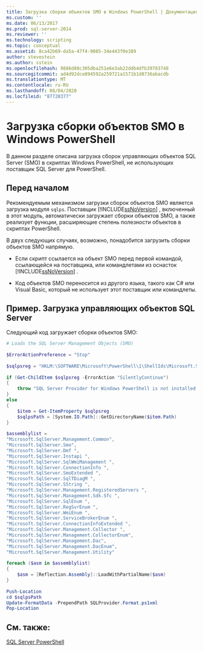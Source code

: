 ```yaml
---
title: Загрузка сборки объектов SMO в Windows PowerShell | Документация Майкрософт
ms.custom: ''
ms.date: 06/13/2017
ms.prod: sql-server-2014
ms.reviewer: ''
ms.technology: scripting
ms.topic: conceptual
ms.assetid: 8ca42b69-da5a-47f4-9085-34e443f0e389
author: stevestein
ms.author: sstein
ms.openlocfilehash: 9886d80c305dba251e6e3ab22ddb4dfb39783748
ms.sourcegitcommit: ad4d92dce894592a259721a1571b1d8736abacdb
ms.translationtype: MT
ms.contentlocale: ru-RU
ms.lasthandoff: 08/04/2020
ms.locfileid: "87728377"
---
```

# <a name="load-the-smo-assemblies-in-windows-powershell"></a>Загрузка сборки объектов SMO в Windows PowerShell
  В данном разделе описана загрузка сборок управляющих объектов SQL Server (SMO) в скриптах Windows PowerShell, не использующих поставщик SQL Server для PowerShell.  
  
## <a name="before-you-begin"></a>Перед началом  
 Рекомендуемым механизмом загрузки сборок объектов SMO является загрузка модуля `sqlps`. Поставщик [!INCLUDE[ssNoVersion](../includes/ssnoversion-md.md)] , включенный в этот модуль, автоматически загружает сборки объектов SMO, а также реализует функции, расширяющие степень полезности объектов в скриптах PowerShell.  
  
 В двух следующих случаях, возможно, понадобится загрузить сборки объектов SMO напрямую.  
  
-   Если скрипт ссылается на объект SMO перед первой командой, ссылающейся на поставщика, или командлетами из оснасток [!INCLUDE[ssNoVersion](../includes/ssnoversion-md.md)] .  
  
-   Код объектов SMO переносится из другого языка, такого как C# или Visual Basic, который не использует этот поставщик или командлеты.  
  
## <a name="example-loading-the-sql-server-management-objects"></a>Пример. Загрузка управляющих объектов SQL Server  
 Следующий код загружает сборки объектов SMO:  
  
```powershell
# Loads the SQL Server Management Objects (SMO)  
  
$ErrorActionPreference = "Stop"  
  
$sqlpsreg = "HKLM:\SOFTWARE\Microsoft\PowerShell\1\ShellIds\Microsoft.SqlServer.Management.PowerShell.sqlps"  
  
if (Get-ChildItem $sqlpsreg -ErrorAction "SilentlyContinue")  
{  
    throw "SQL Server Provider for Windows PowerShell is not installed."  
}  
else  
{  
    $item = Get-ItemProperty $sqlpsreg  
    $sqlpsPath = [System.IO.Path]::GetDirectoryName($item.Path)  
}  
  
$assemblylist =   
"Microsoft.SqlServer.Management.Common",  
"Microsoft.SqlServer.Smo",  
"Microsoft.SqlServer.Dmf ",  
"Microsoft.SqlServer.Instapi ",  
"Microsoft.SqlServer.SqlWmiManagement ",  
"Microsoft.SqlServer.ConnectionInfo ",  
"Microsoft.SqlServer.SmoExtended ",  
"Microsoft.SqlServer.SqlTDiagM ",  
"Microsoft.SqlServer.SString ",  
"Microsoft.SqlServer.Management.RegisteredServers ",  
"Microsoft.SqlServer.Management.Sdk.Sfc ",  
"Microsoft.SqlServer.SqlEnum ",  
"Microsoft.SqlServer.RegSvrEnum ",  
"Microsoft.SqlServer.WmiEnum ",  
"Microsoft.SqlServer.ServiceBrokerEnum ",  
"Microsoft.SqlServer.ConnectionInfoExtended ",  
"Microsoft.SqlServer.Management.Collector ",  
"Microsoft.SqlServer.Management.CollectorEnum",  
"Microsoft.SqlServer.Management.Dac",  
"Microsoft.SqlServer.Management.DacEnum",  
"Microsoft.SqlServer.Management.Utility"  
  
foreach ($asm in $assemblylist)  
{  
    $asm = [Reflection.Assembly]::LoadWithPartialName($asm)  
}  
  
Push-Location  
cd $sqlpsPath  
Update-FormatData -PrependPath SQLProvider.Format.ps1xml
Pop-Location  
```  
  
## <a name="see-also"></a>См. также:  
 [SQL Server PowerShell](sql-server-powershell.md)  
